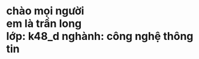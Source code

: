  <html lang=" en" >
<head>
    <meta charset="UTF-B">
    <meta http-equiv="X-UA-Compatible" content="IE-edge">
    <meta name="viewport" content="width=device-width,initial-scale=1.0">
<title>longk48d</title>
</head>
<body>

<h1>
   chào mọi người 
 <br>
 em là trần long 
 <br>
 lớp: k48_d nghành: công nghệ thông tin
</h1>
</body>
</html>

